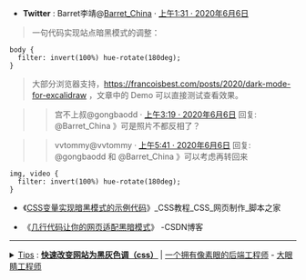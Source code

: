 - **Twitter** : Barret李靖@[Barret_China](https://twitter.com/Barret_China/) · [上午1:31 · 2020年6月6日](https://twitter.com/Barret_China/status/1269079416778321920)
> 一句代码实现站点暗黑模式的调整：
```
body {
  filter: invert(100%) hue-rotate(180deg);
}
```
>大部分浏览器支持，https://francoisbest.com/posts/2020/dark-mode-for-excalidraw ，文章中的 Demo 可以直接测试查看效果。

>> 宫不上叔@gongbaodd · [上午3:19 · 2020年6月6日](https://twitter.com/gongbaodd/status/1269106580915548161) 回复: @Barret_China 》可是照片不都反相了？

>> vvtommy@vvtommy ·  [上午5:41 · 2020年6月6日](https://twitter.com/vvtommy/status/1269142375986630656) 回复: @gongbaodd 和 @Barret_China 》可以考虑再转回来
```
img, video {
  filter: invert(100%) hue-rotate(180deg);
}
```

- 《[CSS变量实现暗黑模式的示例代码](https://www.jb51.net/css/716457.html)》_CSS教程_CSS_网页制作_脚本之家 

- 《[几行代码让你的网页适配黑暗模式](https://blog.csdn.net/weixin_43067157/article/details/104890239)》 -CSDN博客

----------------------------------------------------------------

<details>
    <summary>
    <a href="https://github.com/xiaoandx/blog/blob/master/article/Website-black.html">Tips</a> : <b>
<a href="https://blog.xiaoandx.club/article/Website-black.html">快速改变网站为黑灰色调（css）</a>
</b>  |  <a href="https://github.com/xiaoandx/">一个拥有像素眼的后端工程师</a> - <a href="https://blog.xiaoandx.club/">大眼睛工程师</a>
     </summary> <br/>  
 <article class="post-content">
    <h1>快速改变网站为黑灰色调（css）</h1>
    <h3 id="说明：">
<a href="#说明：" class="headerlink" title="说明：">
</a>说明：</h3>
<blockquote>
<p>通过在css全局中加入以下代码，可使网站整体色调改变</p>
</blockquote>
<p>下面将演示改变前后的区别</p>
<p>
<img src="https://gitee.com//xiaoandx_my/images/raw/master/img/20200405115233.png" />
</p>
<p>
<img src="https://gitee.com//xiaoandx_my/images/raw/master/img/20200405115204.png" />
</p>
<h3 id="1-修改网站的全局CSS">
<a href="#1-修改网站的全局CSS" class="headerlink" title="1. 修改网站的全局CSS">
</a>1. 修改网站的全局CSS</h3>
<blockquote>
<p>如果只需要改变某一个页面色调，只用在该页面中加入css代码即可</p>
</blockquote>
<h4 id="1-1-cs">
<a href="#1-1-cs" class="headerlink" title="1.1 cs">
</a>1.1 cs</h4>
<figure class="highlight css">
<table>
<tr>
<td class="gutter">
<pre>
<span class="line">1</span>
<br>
<span class="line">2</span>
<br>
<span class="line">3</span>
<br>
<span class="line">4</span>
<br>
<span class="line">5</span>
<br>
<span class="line">6</span>
<br>
<span class="line">7</span>
<br>
</pre>
</td>
<td class="code">
<pre>
<span class="line">
<span class="selector-tag">html</span>,<span class="selector-tag">body</span>&#123;</span>
<br>
<span class="line"> 	<span class="attribute">filter</span>: <span class="built_in">grayscale</span>(100%);</span>
<br>
<span class="line">	<span class="attribute">-webkit-filter</span>:<span class="built_in">grayscale</span>(100%);</span>
<br>
<span class="line">	<span class="attribute">-moz-filter</span>:<span class="built_in">grayscale</span>(100%);</span>
<br>
<span class="line">	<span class="attribute">-ms-filter</span>:<span class="built_in">grayscale</span>(100%) ;</span>
<br>
<span class="line">	<span class="attribute">-o-filter</span>:<span class="built_in">grayscale</span>(100%);</span>
<br>
<span class="line">&#125;</span>
<br>
</pre>
</td>
</tr>
</table>
</figure>
<h4 id="1-2-JavaScript">
<a href="#1-2-JavaScript" class="headerlink" title="1.2 JavaScript">
</a>1.2 JavaScript</h4>
<figure class="highlight javascript">
<table>
<tr>
<td class="gutter">
<pre>
<span class="line">1</span>
<br>
</pre>
</td>
<td class="code">
<pre>
<span class="line">
<span class="built_in">document</span>.documentElement.style.filter=<span class="string">"grayscale(100%)"</span>
</span>
<br>
</pre>
</td>
</tr>
</table>
</figure>
<h3 id="2-查看效果">
<a href="#2-查看效果" class="headerlink" title="2.查看效果">
</a>2.查看效果</h3>
<blockquote>
<p>查看修改后的效果，显示效果无误后即修改成功</p>
</blockquote>
<h3 id="3-拓展想法">
<a href="#3-拓展想法" class="headerlink" title="3.拓展想法">
</a>3.拓展想法</h3>
<blockquote>
<p>可以运用JavaScript来实现动态改变，设定指定时间区段来改变网站色调</p>
</blockquote>
<h3 id="4-大厂的代码">
<a href="#4-大厂的代码" class="headerlink" title="4.大厂的代码">
</a>4.大厂的代码</h3>
<h4 id="4-1-百度">
<a href="#4-1-百度" class="headerlink" title="4.1 百度">
</a>4.1 百度</h4>
<p>
<img src="https://gitee.com//xiaoandx_my/images/raw/master/img/20200405120417.png" />
</p>
<h4 id="4-2-淘宝">
<a href="#4-2-淘宝" class="headerlink" title="4.2 淘宝">
</a>4.2 淘宝</h4>
<p>
<img src="https://gitee.com//xiaoandx_my/images/raw/master/img/20200405120510.png" />
</p>
<h4 id="4-3-网易云音乐">
<a href="#4-3-网易云音乐" class="headerlink" title="4.3 网易云音乐">
</a>4.3 网易云音乐</h4>
<p>
<img src="https://gitee.com//xiaoandx_my/images/raw/master/img/20200405120551.png" />
</p>
<h4 id="4-4-360首页">
<a href="#4-4-360首页" class="headerlink" title="4.4 360首页">
</a>4.4 360首页</h4>
<p>
<img src="https://gitee.com//xiaoandx_my/images/raw/master/img/20200405120623.png" />
</p>
<h4 id="4-5-腾讯">
<a href="#4-5-腾讯" class="headerlink" title="4.5 腾讯">
</a>4.5 腾讯</h4>
<p>
<img src="https://gitee.com//xiaoandx_my/images/raw/master/img/20200405121410.png" />
</p>
<h4 id="4-6-掘金">
<a href="#4-6-掘金" class="headerlink" title="4.6 掘金">
</a>4.6 掘金</h4>
<p>
<img src="https://gitee.com//xiaoandx_my/images/raw/master/img/20200405120723.png" />
</p>
<h4 id="4-7-CSDN">
<a href="#4-7-CSDN" class="headerlink" title="4.7 CSDN">
</a>4.7 CSDN</h4>
<p>
<img src="https://gitee.com//xiaoandx_my/images/raw/master/img/20200405120753.png" />
</p>
<h4 id="4-8-中国中央政府网">
<a href="#4-8-中国中央政府网" class="headerlink" title="4.8 中国中央政府网">
</a>4.8 中国中央政府网</h4>
<p>
<img src="https://gitee.com//xiaoandx_my/images/raw/master/img/20200405120831.png" />
</p>
<h4 id="4-9国务院新闻办公室">
<a href="#4-9国务院新闻办公室" class="headerlink" title="4.9国务院新闻办公室">
</a>4.9国务院新闻办公室</h4>
<p>
<img src="https://gitee.com//xiaoandx_my/images/raw/master/img/20200405120849.png" />
</p>
  </article>
</details>
